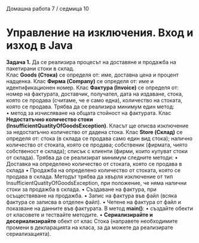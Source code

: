 Домашна работа 7 / седмица 10 
# Управление на изключения. Вход и изход в Java 
 
**Задача 1.** Да се реализира процесът на доставяне и продажба на пакетирани стоки в склад.  
Клас **Goods (Стока)** се определя от: име, доставна цена и процент надценка. 
Клас **Фирма (Company)** се определя от: име и идентификационен номер. 
Клас **Фактура (Invoice)** се определя от: номер на фактурата, доставчик, получател, дата на издаване, стока, която се продава (считаме, че е само една), количество на стоката, която се продава. Трябва да се реализира минимум един метод:  
• метод за изчисляване на общата стойност на фактурата. 
Клас **Недостатъчно количество стоки (InsufficientQuatityOfGoodsException)**. Класът ще описва изключение за недостатъчно количество от дадена стока. 
Клас **Store (Склад)** се определя от: стока (в склада се продава само един вид стока); налично количество от стоката, която се продава; собственик (фирмата, чиято собственост е склада); списък с клиенти (фирми, които купуват стоки от склада). Трябва да се реализират минимум следните методи: 
• Доставка на определено количество от стоката, която се продава в склада 
• Продажба на определено количество от стоката, която се продава в склада. Методът трябва да хвърля изключение от тип InsufficientQuatityOfGoodsException, при положение, че няма налични стоки за продажба в склада. 
• Създаване на фактура, при осъществяване на продажба. 
• Запис на фактура във файл (всяка фактура се записва в отделен файл). 
• Четене на фактура от файл и показване на данните във фактурата. 
В метод **main()**: 
• създайте обекти от класовете и тествайте методите. 
• **Сериализирайте и десериализирайте** обект от клас Стока (направете необходимите промени в декларацията на класа, за да можете да реализирате сериализацията).
